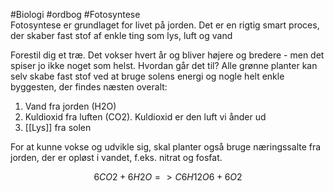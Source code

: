 #Biologi #ordbog #Fotosyntese  
Fotosyntese er grundlaget for livet på jorden. Det er en rigtig smart proces, der skaber fast stof af enkle ting som lys, luft og vand

Forestil dig et træ. Det vokser hvert år og bliver højere og bredere - men det spiser jo ikke noget som helst. Hvordan går det til? Alle grønne planter kan selv skabe fast stof ved at bruge solens energi og nogle helt enkle byggesten, der findes næsten overalt:

1.  Vand fra jorden (H2O)
2.  Kuldioxid fra luften (CO2). Kuldioxid er den luft vi ånder ud
3.  [[Lys]] fra solen

For at kunne vokse og udvikle sig, skal planter også bruge næringssalte fra jorden, der er opløst i vandet, f.eks. nitrat og fosfat.

$$6 CO2 + 6 H2O => C6H12O6 + 6 O2$$